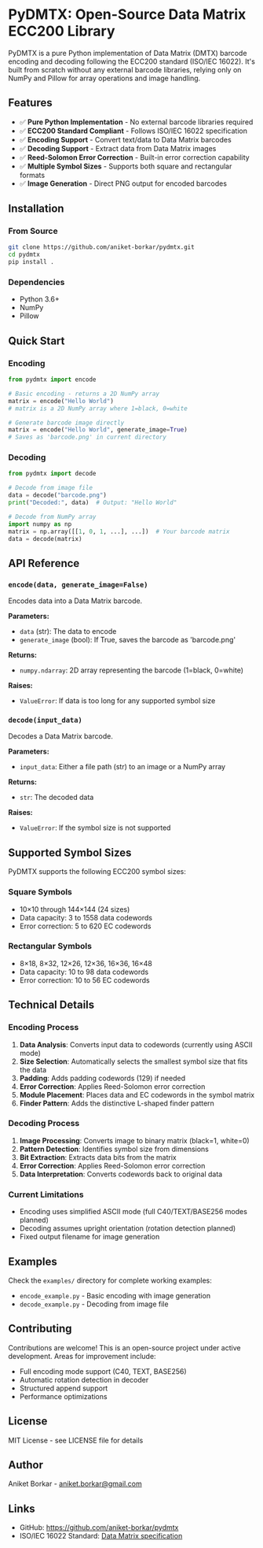 # PyDMTX: Open-Source Data Matrix ECC200 Library

PyDMTX is a pure Python implementation of Data Matrix (DMTX) barcode encoding and decoding following the ECC200 standard (ISO/IEC 16022). It's built from scratch without any external barcode libraries, relying only on NumPy and Pillow for array operations and image handling.

## Features

- ✅ **Pure Python Implementation** - No external barcode libraries required
- ✅ **ECC200 Standard Compliant** - Follows ISO/IEC 16022 specification
- ✅ **Encoding Support** - Convert text/data to Data Matrix barcodes
- ✅ **Decoding Support** - Extract data from Data Matrix images
- ✅ **Reed-Solomon Error Correction** - Built-in error correction capability
- ✅ **Multiple Symbol Sizes** - Supports both square and rectangular formats
- ✅ **Image Generation** - Direct PNG output for encoded barcodes

## Installation

### From Source
```bash
git clone https://github.com/aniket-borkar/pydmtx.git
cd pydmtx
pip install .
```

### Dependencies
- Python 3.6+
- NumPy
- Pillow

## Quick Start

### Encoding
```python
from pydmtx import encode

# Basic encoding - returns a 2D NumPy array
matrix = encode("Hello World")
# matrix is a 2D NumPy array where 1=black, 0=white

# Generate barcode image directly
matrix = encode("Hello World", generate_image=True)
# Saves as 'barcode.png' in current directory
```

### Decoding
```python
from pydmtx import decode

# Decode from image file
data = decode("barcode.png")
print("Decoded:", data)  # Output: "Hello World"

# Decode from NumPy array
import numpy as np
matrix = np.array([[1, 0, 1, ...], ...])  # Your barcode matrix
data = decode(matrix)
```

## API Reference

### `encode(data, generate_image=False)`
Encodes data into a Data Matrix barcode.

**Parameters:**
- `data` (str): The data to encode
- `generate_image` (bool): If True, saves the barcode as 'barcode.png'

**Returns:**
- `numpy.ndarray`: 2D array representing the barcode (1=black, 0=white)

**Raises:**
- `ValueError`: If data is too long for any supported symbol size

### `decode(input_data)`
Decodes a Data Matrix barcode.

**Parameters:**
- `input_data`: Either a file path (str) to an image or a NumPy array

**Returns:**
- `str`: The decoded data

**Raises:**
- `ValueError`: If the symbol size is not supported

## Supported Symbol Sizes

PyDMTX supports the following ECC200 symbol sizes:

### Square Symbols
- 10×10 through 144×144 (24 sizes)
- Data capacity: 3 to 1558 data codewords
- Error correction: 5 to 620 EC codewords

### Rectangular Symbols
- 8×18, 8×32, 12×26, 12×36, 16×36, 16×48
- Data capacity: 10 to 98 data codewords
- Error correction: 10 to 56 EC codewords

## Technical Details

### Encoding Process
1. **Data Analysis**: Converts input data to codewords (currently using ASCII mode)
2. **Size Selection**: Automatically selects the smallest symbol size that fits the data
3. **Padding**: Adds padding codewords (129) if needed
4. **Error Correction**: Applies Reed-Solomon error correction
5. **Module Placement**: Places data and EC codewords in the symbol matrix
6. **Finder Pattern**: Adds the distinctive L-shaped finder pattern

### Decoding Process
1. **Image Processing**: Converts image to binary matrix (black=1, white=0)
2. **Pattern Detection**: Identifies symbol size from dimensions
3. **Bit Extraction**: Extracts data bits from the matrix
4. **Error Correction**: Applies Reed-Solomon error correction
5. **Data Interpretation**: Converts codewords back to original data

### Current Limitations
- Encoding uses simplified ASCII mode (full C40/TEXT/BASE256 modes planned)
- Decoding assumes upright orientation (rotation detection planned)
- Fixed output filename for image generation

## Examples

Check the `examples/` directory for complete working examples:
- `encode_example.py` - Basic encoding with image generation
- `decode_example.py` - Decoding from image file

## Contributing

Contributions are welcome! This is an open-source project under active development. Areas for improvement include:
- Full encoding mode support (C40, TEXT, BASE256)
- Automatic rotation detection in decoder
- Structured append support
- Performance optimizations

## License

MIT License - see LICENSE file for details

## Author

Aniket Borkar - aniket.borkar@gmail.com

## Links

- GitHub: https://github.com/aniket-borkar/pydmtx
- ISO/IEC 16022 Standard: [Data Matrix specification](https://www.iso.org/standard/44230.html)
